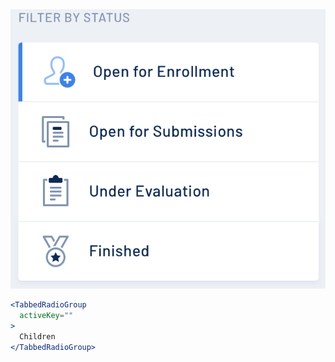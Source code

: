 <div class="references">
  <div class="reference">
    <a href="public/images/components/TabbedRadioGroup/1.png">
      <img src="public/images/components/TabbedRadioGroup/1.png" alt="TabbedRadioGroup 1" />
    </a>
  </div>
</div>

```jsx
<TabbedRadioGroup
  activeKey=""
>
  Children
</TabbedRadioGroup>
```
